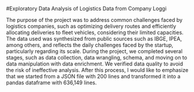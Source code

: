 
#Exploratory Data Analysis of Logistics Data from Company Loggi

The purpose of the project was to address common challenges faced by logistics companies, such as optimizing delivery routes and efficiently allocating deliveries to fleet vehicles, considering their limited capacities. The data used was synthesized from public sources such as IBGE, IPEA, among others, and reflects the daily challenges faced by the startup, particularly regarding its scale.
During the project, we completed several stages, such as data collection, data wrangling, schema, and moving on to data manipulation with data enrichment. We verified data quality to avoid the risk of ineffective analysis. After this process, I would like to emphasize that we started from a JSON file with 200 lines and transformed it into a pandas dataframe with 636,149 lines.
